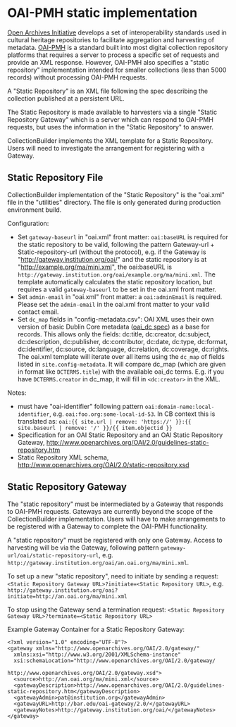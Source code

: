 # OAI-PMH static implementation

[Open Archives Initiative](http://www.openarchives.org/) develops a set of interoperability standards used in cultural heritage repositories to facilitate aggregation and harvesting of metadata.
[OAI-PMH](http://www.openarchives.org/OAI/openarchivesprotocol.html) is a standard built into most digital collection repository platforms that requires a server to process a specific set of requests and provide an XML response.
However, OAI-PMH also specifies a "static repository" implementation intended for smaller collections (less than 5000 records) without processing OAI-PMH requests.

A "Static Repository" is an XML file following the spec describing the collection published at a persistent URL.

The Static Repository is made available to harvesters via a single "Static Repository Gateway" which is a server which can respond to OAI-PMH requests, but uses the information in the "Static Repository" to answer.

CollectionBuilder implements the XML template for a Static Repository.
Users will need to investigate the arrangement for registering with a Gateway.

## Static Repository File

CollectionBuilder implementation of the "Static Repository" is the "oai.xml" file in the "utilities" directory.
The file is only generated during production environment build.

Configuration:

- Set `gateway-baseurl` in "oai.xml" front matter: `oai:baseURL` is required for the static repository to be valid, following the pattern Gateway-url + Static-repository-url (without the protocol),
  e.g. if the Gateway is "http://gateway.institution.org/oai/" and the static repository is at "http://example.org/ma/mini.xml", the oai:baseURL is `http://gateway.institution.org/oai/example.org/ma/mini.xml`.
  The template automatically calculates the static repository location, but requires a valid `gateway-baseurl` to be set in the oai.xml front matter.
- Set `admin-email` in "oai.xml" front matter: a `oai:adminEmail` is required. Please set the `admin-email` in the oai.xml front matter to your valid contact email.
- Set `dc_map` fields in "config-metadata.csv": OAI XML uses their own version of basic Dublin Core metadata ([oai_dc spec](http://www.openarchives.org/OAI/2.0/oai_dc.xsd)) as a base for records.
  This allows only the fields: dc:title, dc:creator, dc:subject, dc:description, dc:publisher, dc:contributor, dc:date, dc:type, dc:format, dc:identifier, dc:source, dc:language, dc:relation, dc:coverage, dc:rights.
  The oai.xml template will iterate over all items using the `dc_map` of fields listed in `site.config-metadata`.
  It will compare dc_map (which are given in format like `DCTERMS.title`) with the available oai_dc terms.
  E.g. if you have `DCTERMS.creator` in dc_map, it will fill in `<dc:creator>` in the XML.

Notes:

- must have "oai-identifier" following pattern `oai:domain-name:local-identifier`, e.g. `oai:foo.org:some-local-id-53`. In CB context this is translated as: `oai:{{ site.url | remove: 'https://' }}:{{ site.baseurl | remove: '/' }}/{{ item.objectid }}`
- Specification for an OAI Static Repository and an OAI Static Repository Gateway, http://www.openarchives.org/OAI/2.0/guidelines-static-repository.htm
- Static Repository XML schema, http://www.openarchives.org/OAI/2.0/static-repository.xsd

## Static Repository Gateway

The "static repository" must be intermediated by a Gateway that responds to OAI-PMH requests.
Gateways are currently beyond the scope of the CollectionBuilder implementation.
Users will have to make arrangements to be registered with a Gateway to complete the OAI-PMH functionality.

A "static repository" must be registered with only one Gateway.
Access to harvesting will be via the Gateway, following pattern
`gateway-url/oai/static-repository-url`,
e.g. `http://gateway.institution.org/oai/an.oai.org/ma/mini.xml`.

To set up a new "static repository", need to initiate by sending a request:
`<Static Repository Gateway URL>?initiate=<Static Repository URL>`,
e.g. `http://gateway.institution.org/oai?initiate=http://an.oai.org/ma/mini.xml`

To stop using the Gateway send a termination request:
`<Static Repository Gateway URL>?terminate=<Static Repository URL>`

Example Gateway Container for a Static Repository Gateway:

```
<?xml version="1.0" encoding="UTF-8"?>
<gateway xmlns="http://www.openarchives.org/OAI/2.0/gateway/"
  xmlns:xsi="http://www.w3.org/2001/XMLSchema-instance"
  xsi:schemaLocation="http://www.openarchives.org/OAI/2.0/gateway/
                      http://www.openarchives.org/OAI/2.0/gateway.xsd">
  <source>http://an.oai.org/ma/mini.xml</source>
  <gatewayDescription>http://www.openarchives.org/OAI/2.0/guidelines-static-repository.htm</gatewayDescription>
  <gatewayAdmin>pat@institution.org</gatewayAdmin>
  <gatewayURL>http://bar.edu/oai-gateway/2.0/</gatewayURL>
  <gatewayNotes>http://gateway.institution.org/oai/</gatewayNotes>
</gateway>
```

